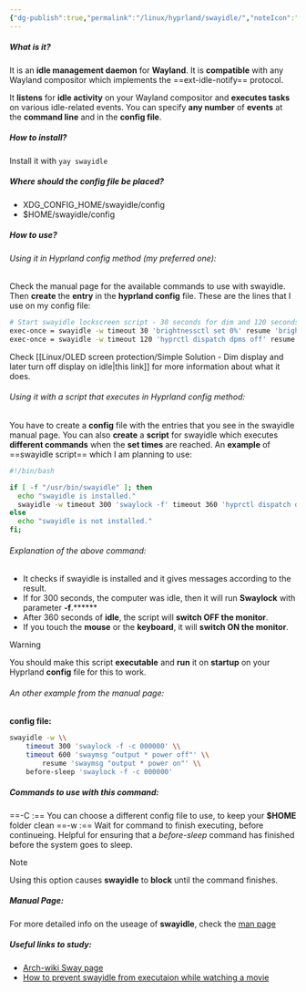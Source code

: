 ```yaml
---
{"dg-publish":true,"permalink":"/linux/hyprland/swayidle/","noteIcon":""}
---
```


##### What is it?
It is an **idle management daemon** for **Wayland**. It is **compatible** with any Wayland compositor which implements the ==ext-idle-notify== protocol. 

It **listens** for **idle activity** on your Wayland compositor and **executes tasks** on various idle-related events. You can specify **any number** of **events** at the **command line** and in the **config file**.
##### How to install?
Install it with `yay swayidle`

##### Where should the config file be placed?
- XDG_CONFIG_HOME/swayidle/config
- $HOME/swayidle/config

##### How to use?
###### Using it in Hyprland config method (my preferred one):
Check the manual page for the available commands to use with swayidle. Then **create** the **entry** in the **hyprland config** file. These are the lines that I use on my config file:

```bash
# Start swayidle lockscreen script - 30 seconds for dim and 120 seconds for display off
exec-once = swayidle -w timeout 30 'brightnessctl set 0%' resume 'brightnessctl set 30%'
exec-once = swayidle -w timeout 120 'hyprctl dispatch dpms off' resume 'hyprctl dispatch dpms on'
```

Check [[Linux/OLED screen protection/Simple Solution - Dim display and later turn off display on idle\|this link]] for more information about what it does.
###### Using it with a script that executes in Hyprland config method:
You have to create a **config** file with the entries that you see in the swayidle manual page. You can also **create** a **script** for swayidle which executes **different commands** when the **set times** are reached. An **example** of ==swayidle script== which I am planning to use:
```bash
#!/bin/bash

if [ -f "/usr/bin/swayidle" ]; then
  echo "swayidle is installed."
  swayidle -w timeout 300 'swaylock -f' timeout 360 'hyprctl dispatch dpms off' resume 'hyprctl dispatch dpms on'
else
  echo "swayidle is not installed."
fi;
```
###### Explanation of the above command:
- It checks if swayidle is installed and it gives messages according to the result.
- If for 300 seconds, the computer was idle, then it will run **Swaylock** with parameter **-f**.******
- After 360 seconds of **idle**, the script will **switch OFF the monitor**.
- If you touch the **mouse** or the **keyboard**, it will **switch ON the monitor**.

> [!warning] 
> You should make this script **executable** and **run** it on **startup** on your Hyprland **config** file for this to work.
###### An other example from the manual page:
**config file:**
```bash
swayidle -w \\
	timeout 300 'swaylock -f -c 000000' \\
	timeout 600 'swaymsg "output * power off"' \\
		resume 'swaymsg "output * power on"' \\
	before-sleep 'swaylock -f -c 000000'
```

##### Commands to use with this command:
==-C :== You can choose a different config file to use, to keep your **$HOME** folder clean
==-w :== Wait for command to finish executing, before continueing. Helpful for ensuring that a *before-sleep* command has finished before the system goes to sleep.
> [!note] 
> Using this option causes **swayidle** to **block** until the command finishes.


##### Manual Page:
For more detailed info on the useage of **swayidle**, check the [man page](https://github.com/swaywm/swayidle/blob/master/swayidle.1.scd)

##### Useful links to study:
- [Arch-wiki Sway page](https://wiki.archlinux.org/title/Sway)
- [How to prevent swayidle from executaion while watching a movie](https://stackoverflow.com/questions/68694093/how-to-prevent-swayidle-from-execution-while-watching-a-film)



